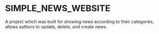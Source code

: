 # SIMPLE_NEWS_WEBSITE
A project which was built for showing news according to their categories, allows authors to update, delete, and create news.
